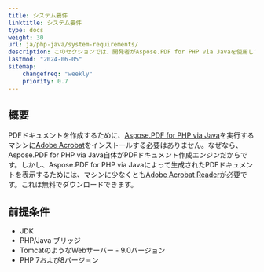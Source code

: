 ```yaml
---
title: システム要件
linktitle: システム要件
type: docs
weight: 30
url: ja/php-java/system-requirements/
description: このセクションでは、開発者がAspose.PDF for PHP via Javaを使用して作業するために必要なサポートされているオペレーティングシステムを一覧表示します。
lastmod: "2024-06-05"
sitemap:
    changefreq: "weekly"
    priority: 0.7
---
```


## 概要

PDFドキュメントを作成するために、[Aspose.PDF for PHP via Java](https://products.aspose.com/pdf/php-java/)を実行するマシンに[Adobe Acrobat](https://www.adobe.com/acrobat/acrobat-pro.html)をインストールする必要はありません。なぜなら、Aspose.PDF for PHP via Java自体がPDFドキュメント作成エンジンだからです。しかし、Aspose.PDF for PHP via Javaによって生成されたPDFドキュメントを表示するためには、マシンに少なくとも[Adobe Acrobat Reader](https://www.adobe.com/acrobat/pdf-reader.html)が必要です。これは無料でダウンロードできます。

## 前提条件

- JDK
- PHP/Java ブリッジ
- TomcatのようなWebサーバー - 9.0バージョン
- PHP 7および8バージョン